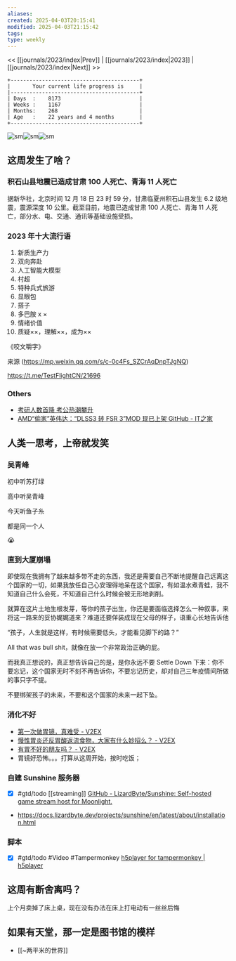 ```yaml
---
aliases: 
created: 2025-04-03T20:15:41
modified: 2025-04-03T21:15:42
tags: 
type: weekly
---
```


<< [[journals/2023/index|Prev]] | [[journals/2023/index|2023]] | [[journals/2023/index|Next]] >>

```shell
+-----------------------------------------+
|       Your current life progress is     |
|-----------------------------------------+
| Days  :    8173                         |
| Weeks :    1167                         |
| Months:    268                          |
| Age   :    22 years and 4 months        |
+-----------------------------------------+
```

![sm](https://img.owspace.com/Public/uploads/Download/2023/1218.jpg)![sm](https://img.owspace.com/Public/uploads/Download/2023/1217.jpg)![sm](https://img.owspace.com/Public/uploads/Download/2023/1220.jpg)

## 这周发生了啥？

### 积石山县地震已造成甘肃 100 人死亡、青海 11 人死亡

据新华社，北京时间 12 月 18 日 23 时 59 分，甘肃临夏州积石山县发生 6.2 级地震，震源深度 10 公里。截至目前，地震已造成甘肃 100 人死亡、青海 11 人死亡，部分水、电、交通、通讯等基础设施受损。

### 2023 年十大流行语

1. 新质生产力
2. 双向奔赴
3. 人工智能大模型
4. 村超
5. 特种兵式旅游
6. 显眼包
7. 搭子
8. 多巴胺 x ×
9. 情绪价值
10. 质疑××，理解××，成为××

《咬文嚼字》

来源 (https://mp.weixin.qq.com/s/c-0c4Fs_SZCrAqDnpTJgNQ)

https://t.me/TestFlightCN/21696

### Others

- [考研人数首降 考公热潮攀升](https://t.me/OutsightChina/5106)
- [AMD“偷家”英伟达：“DLSS3 转 FSR 3”MOD 现已上架 GitHub - IT之家](https://www.ithome.com/0/740/047.htm)

## 人类一思考，上帝就发笑

### 吴青峰

初中听苏打绿

高中听吴青峰

​今天听鱼子糸

​都是同一个人

😭

### 直到大厦崩塌

即使现在我拥有了越来越多带不走的东西，我还是需要自己不断地提醒自己远离这个国家的一切，如果我放任自己心安理得地呆在这个国家，有如温水煮青蛙，我不知道自己什么会死，不知道自己什么时候会被无形地剥削。

就算在这片土地生根发芽，等你的孩子出生，你还是要面临选择怎么一种叙事，来将这一路来的妥协娓娓道来？难道还要佯装成现在父母的样子，语重心长地告诉他

“孩子，人生就是这样，有时候需要低头，才能看见脚下的路？”

All that was bull shit，就像在放一个非常政治正确的屁。

而我真正想说的，真正想告诉自己的是，是你永远不要 Settle Down 下来：你不要忘记，这个国家无时不刻不再告诉你，不要忘记历史，却对自己三年疫情间所做的事只字不提。

不要绑架孩子的未来，不要和这个国家的未来一起下坠。

### 消化不好

- [第一次做胃镜，真难受 - V2EX](https://v2ex.com/t/519438)
- [慢性胃炎还反胃酸返流食物，大家有什么妙招么？ - V2EX](https://v2ex.com/t/713088)
- [有胃不好的朋友吗？ - V2EX](https://jp.v2ex.com/t/375980)
- 胃镜好恐怖。。。打算从这周开始，按时吃饭；

### 自建 Sunshine 服务器

- [x] #gtd/todo [[streaming]] [GitHub - LizardByte/Sunshine: Self-hosted game stream host for Moonlight.](https://github.com/SunshineStream/Sunshine)
- https://docs.lizardbyte.dev/projects/sunshine/en/latest/about/installation.html

### 脚本

- [x] #gtd/todo \#Video \#Tampermonkey [h5player for tampermonkey | h5player](https://h5player.anzz.top/home/Introduction.html)

## 这周有断舍离吗？

上个月卖掉了床上桌，现在没有办法在床上打电动有一丝丝后悔

## 如果有天堂，那一定是图书馆的模样

- [[~两平米的世界]]
